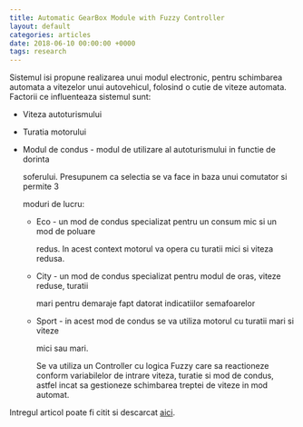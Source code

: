 ```yaml
---
title: Automatic GearBox Module with Fuzzy Controller
layout: default
categories: articles
date: 2018-06-10 00:00:00 +0000
tags: research
---
```

Sistemul isi propune realizarea unui modul electronic, pentru schimbarea automata a vitezelor unui autovehicul, folosind o cutie de viteze automata. Factorii ce influenteaza sistemul sunt: 

* Viteza autoturismului 
* Turatia motorului 
* Modul de condus - modul de utilizare al autoturismului in functie de dorinta 

  soferului. Presupunem ca selectia se va face in baza unui comutator si permite 3 

  moduri de lucru: 
  * Eco - un mod de condus specializat pentru un consum mic si un mod de poluare 

    redus. In acest context motorul va opera cu turatii mici si viteza redusa. 
  * City - un mod de condus specializat pentru modul de oras, viteze reduse, turatii 

    mari pentru demaraje fapt datorat indicatiilor semafoarelor 
  * Sport - in acest mod de condus se va utiliza motorul cu turatii mari si viteze 

    mici sau mari. 

    Se va utiliza un Controller cu logica Fuzzy care sa reactioneze conform variabilelor de intrare viteza, turatie si mod de condus, astfel incat sa gestioneze schimbarea treptei de viteze in mod automat. 

Intregul articol poate fi citit si descarcat [aici](http://libgen.io/book/index.php?md5=6C1FF04E74F0AC17DB2E1A130291BDF8).